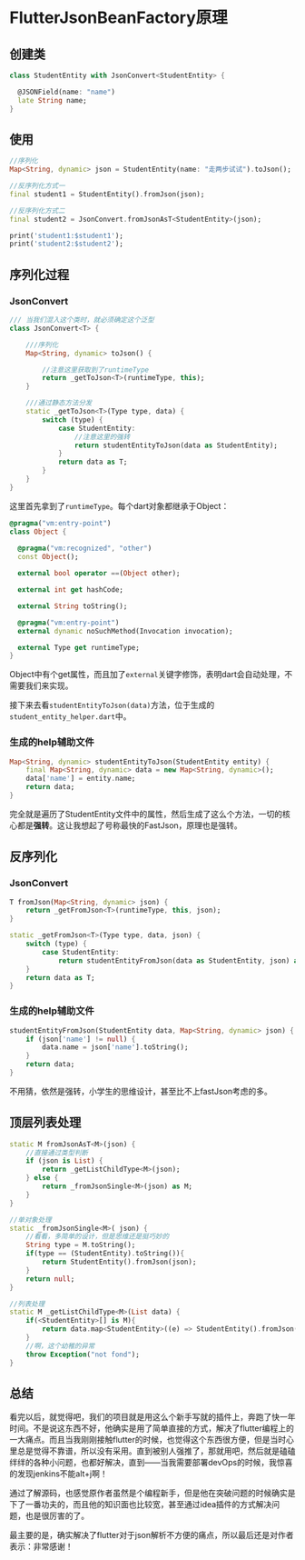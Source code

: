 # FlutterJsonBeanFactory原理


## 创建类

```dart
class StudentEntity with JsonConvert<StudentEntity> {

  @JSONField(name: "name")
  late String name;
}
```

## 使用

```dart
//序列化
Map<String, dynamic> json = StudentEntity(name: "走两步试试").toJson();

//反序列化方式一
final student1 = StudentEntity().fromJson(json);

//反序列化方式二
final student2 = JsonConvert.fromJsonAsT<StudentEntity>(json);

print('student1:$student1');
print('student2:$student2');
```

## 序列化过程

### JsonConvert

```dart
/// 当我们混入这个类时，就必须确定这个泛型
class JsonConvert<T> {

    ///序列化
    Map<String, dynamic> toJson() {

        //注意这里获取到了runtimeType
        return _getToJson<T>(runtimeType, this);
    }

    ///通过静态方法分发
    static _getToJson<T>(Type type, data) {
        switch (type) {
            case StudentEntity:
                //注意这里的强转
                return studentEntityToJson(data as StudentEntity);
            }
            return data as T;
        }
    }
}
```

这里首先拿到了`runtimeType`。每个dart对象都继承于Object：

```dart
@pragma("vm:entry-point")
class Object {
    
  @pragma("vm:recognized", "other")
  const Object();

  external bool operator ==(Object other);

  external int get hashCode;

  external String toString();

  @pragma("vm:entry-point")
  external dynamic noSuchMethod(Invocation invocation);

  external Type get runtimeType;
}
```

Object中有个get属性，而且加了`external`关键字修饰，表明dart会自动处理，不需要我们来实现。

接下来去看`studentEntityToJson(data)`方法，位于生成的`student_entity_helper.dart`中。

### 生成的help辅助文件

```dart
Map<String, dynamic> studentEntityToJson(StudentEntity entity) {
	final Map<String, dynamic> data = new Map<String, dynamic>();
	data['name'] = entity.name;
	return data;
}
```

完全就是遍历了StudentEntity文件中的属性，然后生成了这么个方法，一切的核心都是**强转**。这让我想起了号称最快的FastJson，原理也是强转。

## 反序列化

### JsonConvert

```dart
T fromJson(Map<String, dynamic> json) {
    return _getFromJson<T>(runtimeType, this, json);
}

static _getFromJson<T>(Type type, data, json) {
    switch (type) {
        case StudentEntity:
            return studentEntityFromJson(data as StudentEntity, json) as T; 
    }
    return data as T;
}
```

### 生成的help辅助文件

```dart
studentEntityFromJson(StudentEntity data, Map<String, dynamic> json) {
	if (json['name'] != null) {
		data.name = json['name'].toString();
	}
	return data;
}
```

不用猜，依然是强转，小学生的思维设计，甚至比不上fastJson考虑的多。

## 顶层列表处理

```dart
static M fromJsonAsT<M>(json) {
    //直接通过类型判断
    if (json is List) {
        return _getListChildType<M>(json);
    } else {
        return _fromJsonSingle<M>(json) as M;
    }
}

//单对象处理
static _fromJsonSingle<M>( json) {
    //看看，多简单的设计，但是思维还是挺巧妙的
    String type = M.toString();
    if(type == (StudentEntity).toString()){
        return StudentEntity().fromJson(json);
    }	
    return null;
}

//列表处理
static M _getListChildType<M>(List data) {
    if(<StudentEntity>[] is M){
        return data.map<StudentEntity>((e) => StudentEntity().fromJson(e)).toList() as M;
    }
    //啊，这个幼稚的异常
    throw Exception("not fond");
}
```

## 总结

看完以后，就觉得吧，我们的项目就是用这么个新手写就的插件上，奔跑了快一年时间。不是说这东西不好，他确实是用了简单直接的方式，解决了flutter编程上的一大痛点。而且当我刚刚接触flutter的时候，也觉得这个东西很方便，但是当时心里总是觉得不靠谱，所以没有采用。直到被别人强推了，那就用吧，然后就是磕磕绊绊的各种小问题，也都好解决，直到——当我需要部署devOps的时候，我惊喜的发现jenkins不能alt+j啊！

通过了解源码，也感觉原作者虽然是个编程新手，但是他在突破问题的时候确实是下了一番功夫的，而且他的知识面也比较宽，甚至通过idea插件的方式解决问题，也是很厉害的了。

最主要的是，确实解决了flutter对于json解析不方便的痛点，所以最后还是对作者表示：非常感谢！

